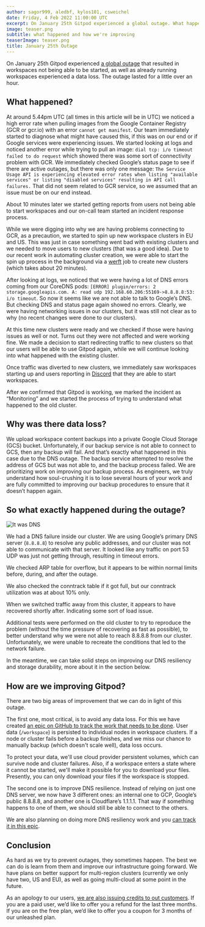 ```yaml
---
author: sagor999, aledbf, kylos101, csweichel
date: Friday, 4 Feb 2022 11:00:00 UTC
excerpt: On January 25th Gitpod experienced a global outage. What happened? Why was there data loss? So what exactly happened during the outage? How are we improving Gitpod?
image: teaser.png
subtitle: what happened and how we're improving
teaserImage: teaser.png
title: January 25th Outage
---
```


On January 25th Gitpod experienced [a global outage](https://www.gitpodstatus.com/incidents/tk0f7xcw8q94) that resulted in workspaces not being able to be started, as well as already running workspaces experienced a data loss. The outage lasted for a little over an hour.

## What happened?

At around 5.44pm UTC (all times in this article will be in UTC) we noticed a high error rate when pulling images from the Google Container Registry (GCR or gcr.io) with an error `cannot get manifest`. Our team immediately started to diagnose what might have caused this, if this was on our end or if Google services were experiencing issues. We started looking at logs and noticed another error while trying to pull an image: `dial tcp: i/o timeout failed to do request` which showed there was some sort of connectivity problem with GCR. We immediately checked Google’s status page to see if there are active outages, but there was only one message: `The Service Usage API is experiencing elevated error rates when listing "available services" or listing "disabled services" resulting in API call failures.` That did not seem related to GCR service, so we assumed that an issue must be on our end instead.

About 10 minutes later we started getting reports from users not being able to start workspaces and our on-call team started an incident response process.

While we were digging into why we are having problems connecting to GCR, as a precaution, we started to spin up new workspace clusters in EU and US. This was just in case something went bad with existing clusters and we needed to move users to new clusters (that was a good idea). Due to our recent work in automating cluster creation, we were able to start the spin up process in the background via a [werft](https://github.com/csweichel/werft) job to create new clusters (which takes about 20 minutes).

After looking at logs, we noticed that we were having a lot of DNS errors coming from our CoreDNS pods: `[ERROR] plugin/errors: 2 storage.googleapis.com. A: read udp 192.168.60.206:55169->8.8.8.8:53: i/o timeout`. So now it seems like we are not able to talk to Google’s DNS. But checking DNS and status page again showed no errors. Clearly, we were having networking issues in our clusters, but it was still not clear as to why (no recent changes were done to our clusters).

At this time new clusters were ready and we checked if those were having issues as well or not. Turns out they were not affected and were working fine. We made a decision to start redirecting traffic to new clusters so that our users will be able to use Gitpod again, while we will continue looking into what happened with the existing cluster.

Once traffic was diverted to new clusters, we immediately saw workspaces starting up and users reporting in [Discord](https://www.gitpod.io/chat) that they are able to start workspaces.

After we confirmed that Gitpod is working, we marked the incident as “Monitoring” and we started the process of trying to understand what happened to the old cluster.

## Why was there data loss?

We upload workspace content backups into a private Google Cloud Storage (GCS) bucket. Unfortunately, if our backup service is not able to connect to GCS, then any backup will fail. And that’s exactly what happened in this case due to the DNS outage. The backup service attempted to resolve the address of GCS but was not able to, and the backup process failed. We are prioritizing work on improving our backup process. As engineers, we truly understand how soul-crushing it is to lose several hours of your work and are fully committed to improving our backup procedures to ensure that it doesn’t happen again.

## So what exactly happened during the outage?

![It was DNS](/images/blog/no-way-it-is-dns/it-was-dns.png)

We had a DNS failure inside our cluster. We are using Google’s primary DNS server (`8.8.8.8`) to resolve any public addresses, and our cluster was not able to communicate with that server. It looked like any traffic on port 53 UDP was just not getting through, resulting in timeout errors.

We checked ARP table for overflow, but it appears to be within normal limits before, during, and after the outage.

We also checked the conntrack table if it got full, but our conntrack utilization was at about 10% only.

When we switched traffic away from this cluster, it appears to have recovered shortly after. Indicating some sort of load issue.

Additional tests were performed on the old cluster to try to reproduce the problem (without the time pressure of recovering as fast as possible), to better understand why we were not able to reach 8.8.8.8 from our cluster. Unfortunately, we were unable to recreate the conditions that led to the network failure.

In the meantime, we can take solid steps on improving our DNS resiliency and storage durability, more about it in the section below.

## How are we improving Gitpod?

There are two big areas of improvement that we can do in light of this outage.

The first one, most critical, is to avoid any data loss. For this we have created [an epic on GitHub to track the work that needs to be done](https://github.com/gitpod-io/gitpod/issues/7901). User data (`/workspace`) is persisted to individual nodes in workspace clusters. If a node or cluster fails before a backup finishes, and we miss our chance to manually backup (which doesn't scale well), data loss occurs.

To protect your data, we'll use cloud provider persistent volumes, which can survive node and cluster failures. Also, if a workspace enters a state where it cannot be started, we'll make it possible for you to download your files. Presently, you can only download your files if the workspace is stopped.

The second one is to improve DNS resilience. Instead of relying on just one DNS server, we now have 3 different ones: an internal one to GCP, Google’s public 8.8.8.8, and another one is Cloudflare’s 1.1.1.1. That way if something happens to one of them, we should still be able to connect to the others.

We are also planning on doing more DNS resiliency work and you [can track it in this epic](https://github.com/gitpod-io/gitpod/issues/7843).

## Conclusion

As hard as we try to prevent outages, they sometimes happen. The best we can do is learn from them and improve our infrastructure going forward. We have plans on better support for multi-region clusters (currently we only have two, US and EU), as well as going multi-cloud at some point in the future.

As an apology to our users, [we are also issuing credits to out customers](/contact/support). If you are a paid user, we’d like to offer you a refund for the last three months. If you are on the free plan, we’d like to offer you a coupon for 3 months of our unleashed plan.

